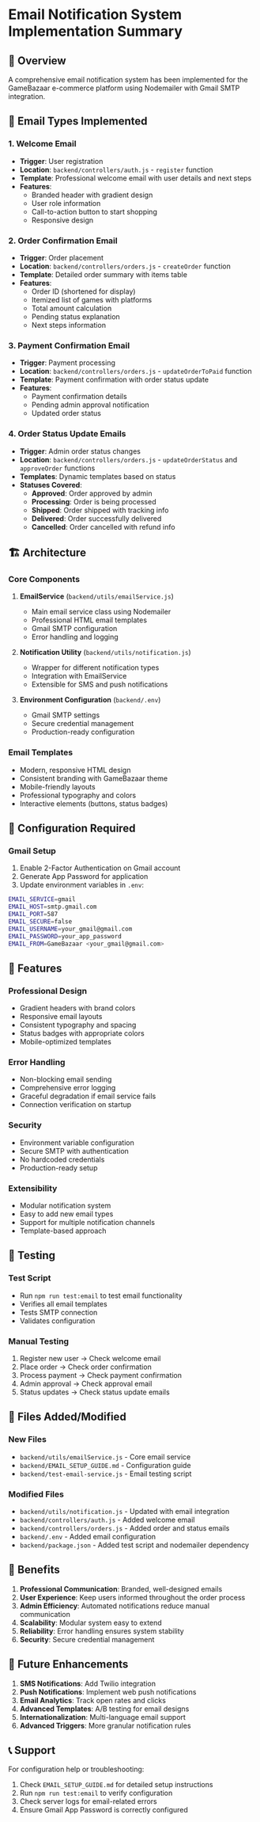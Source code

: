 # Email Notification System Implementation Summary

## 🎯 Overview
A comprehensive email notification system has been implemented for the GameBazaar e-commerce platform using Nodemailer with Gmail SMTP integration.

## 📧 Email Types Implemented

### 1. Welcome Email
- **Trigger**: User registration
- **Location**: `backend/controllers/auth.js` - `register` function
- **Template**: Professional welcome email with user details and next steps
- **Features**: 
  - Branded header with gradient design
  - User role information
  - Call-to-action button to start shopping
  - Responsive design

### 2. Order Confirmation Email
- **Trigger**: Order placement
- **Location**: `backend/controllers/orders.js` - `createOrder` function
- **Template**: Detailed order summary with items table
- **Features**:
  - Order ID (shortened for display)
  - Itemized list of games with platforms
  - Total amount calculation
  - Pending status explanation
  - Next steps information

### 3. Payment Confirmation Email
- **Trigger**: Payment processing
- **Location**: `backend/controllers/orders.js` - `updateOrderToPaid` function
- **Template**: Payment confirmation with order status update
- **Features**:
  - Payment confirmation details
  - Pending admin approval notification
  - Updated order status

### 4. Order Status Update Emails
- **Trigger**: Admin order status changes
- **Location**: `backend/controllers/orders.js` - `updateOrderStatus` and `approveOrder` functions
- **Templates**: Dynamic templates based on status
- **Statuses Covered**:
  - **Approved**: Order approved by admin
  - **Processing**: Order is being processed
  - **Shipped**: Order shipped with tracking info
  - **Delivered**: Order successfully delivered
  - **Cancelled**: Order cancelled with refund info

## 🏗️ Architecture

### Core Components

1. **EmailService** (`backend/utils/emailService.js`)
   - Main email service class using Nodemailer
   - Professional HTML email templates
   - Gmail SMTP configuration
   - Error handling and logging

2. **Notification Utility** (`backend/utils/notification.js`)
   - Wrapper for different notification types
   - Integration with EmailService
   - Extensible for SMS and push notifications

3. **Environment Configuration** (`backend/.env`)
   - Gmail SMTP settings
   - Secure credential management
   - Production-ready configuration

### Email Templates
- Modern, responsive HTML design
- Consistent branding with GameBazaar theme
- Mobile-friendly layouts
- Professional typography and colors
- Interactive elements (buttons, status badges)

## 🔧 Configuration Required

### Gmail Setup
1. Enable 2-Factor Authentication on Gmail account
2. Generate App Password for application
3. Update environment variables in `.env`:

```bash
EMAIL_SERVICE=gmail
EMAIL_HOST=smtp.gmail.com
EMAIL_PORT=587
EMAIL_SECURE=false
EMAIL_USERNAME=your_gmail@gmail.com
EMAIL_PASSWORD=your_app_password
EMAIL_FROM=GameBazaar <your_gmail@gmail.com>
```

## 🚀 Features

### Professional Design
- Gradient headers with brand colors
- Responsive email layouts
- Consistent typography and spacing
- Status badges with appropriate colors
- Mobile-optimized templates

### Error Handling
- Non-blocking email sending
- Comprehensive error logging
- Graceful degradation if email service fails
- Connection verification on startup

### Security
- Environment variable configuration
- Secure SMTP with authentication
- No hardcoded credentials
- Production-ready setup

### Extensibility
- Modular notification system
- Easy to add new email types
- Support for multiple notification channels
- Template-based approach

## 🧪 Testing

### Test Script
- Run `npm run test:email` to test email functionality
- Verifies all email templates
- Tests SMTP connection
- Validates configuration

### Manual Testing
1. Register new user → Check welcome email
2. Place order → Check order confirmation
3. Process payment → Check payment confirmation
4. Admin approval → Check approval email
5. Status updates → Check status update emails

## 📁 Files Added/Modified

### New Files
- `backend/utils/emailService.js` - Core email service
- `backend/EMAIL_SETUP_GUIDE.md` - Configuration guide
- `backend/test-email-service.js` - Email testing script

### Modified Files
- `backend/utils/notification.js` - Updated with email integration
- `backend/controllers/auth.js` - Added welcome email
- `backend/controllers/orders.js` - Added order and status emails
- `backend/.env` - Added email configuration
- `backend/package.json` - Added test script and nodemailer dependency

## 🎉 Benefits

1. **Professional Communication**: Branded, well-designed emails
2. **User Experience**: Keep users informed throughout the order process
3. **Admin Efficiency**: Automated notifications reduce manual communication
4. **Scalability**: Modular system easy to extend
5. **Reliability**: Error handling ensures system stability
6. **Security**: Secure credential management

## 🔮 Future Enhancements

1. **SMS Notifications**: Add Twilio integration
2. **Push Notifications**: Implement web push notifications
3. **Email Analytics**: Track open rates and clicks
4. **Advanced Templates**: A/B testing for email designs
5. **Internationalization**: Multi-language email support
6. **Advanced Triggers**: More granular notification rules

## 📞 Support

For configuration help or troubleshooting:
1. Check `EMAIL_SETUP_GUIDE.md` for detailed setup instructions
2. Run `npm run test:email` to verify configuration
3. Check server logs for email-related errors
4. Ensure Gmail App Password is correctly configured
